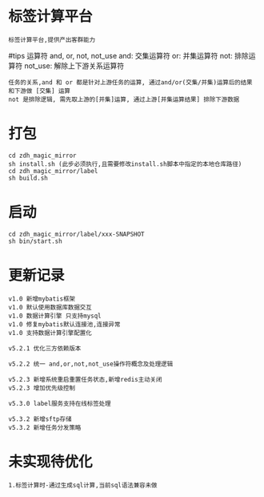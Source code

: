 # 标签计算平台
    标签计算平台,提供产出客群能力
    
#tips
    运算符 and, or, not, not_use
    and: 交集运算符
    or: 并集运算符
    not: 排除运算符
    not_use: 解除上下游关系运算符
    
    任务的关系,and 和 or 都是针对上游任务的运算, 通过and/or(交集/并集)运算后的结果 和下游做 [交集] 运算
    not 是排除逻辑, 需先取上游的[并集]运算, 通过上游[并集运算结果] 排除下游数据

# 打包
    cd zdh_magic_mirror
    sh install.sh (此步必须执行,且需要修改install.sh脚本中指定的本地仓库路径)
    cd zdh_magic_mirror/label
    sh build.sh

# 启动
    cd zdh_magic_mirror/label/xxx-SNAPSHOT
    sh bin/start.sh

# 更新记录
    v1.0 新增mybatis框架
    v1.0 默认使用数据库数据交互
    v1.0 数据计算引擎 只支持mysql
    v1.0 修复mybatis默认连接池,连接异常
    v1.0 支持数据计算引擎配置化
    
    v5.2.1 优化三方依赖版本
    
    v5.2.2 统一 and,or,not,not_use操作符概念及处理逻辑
    
    v5.2.3 新增系统重启重置任务状态,新增redis主动关闭
    v5.2.3 增加优先级控制
    
    v5.3.0 label服务支持在线标签处理
    
    v5.3.2 新增sftp存储
    v5.3.2 新增任务分发策略
    
# 未实现待优化
    1.标签计算时-通过生成sql计算,当前sql语法兼容未做